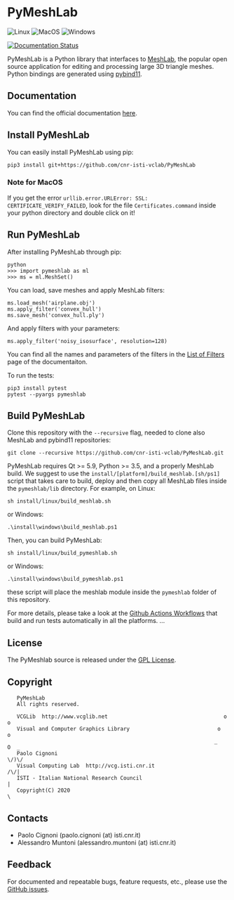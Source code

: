 # PyMeshLab

![Linux](https://github.com/cnr-isti-vclab/PyMeshLab/workflows/Linux/badge.svg)
![MacOS](https://github.com/cnr-isti-vclab/PyMeshLab/workflows/MacOS/badge.svg)
![Windows](https://github.com/cnr-isti-vclab/PyMeshLab/workflows/Windows/badge.svg)

[![Documentation Status](https://readthedocs.org/projects/pymeshlab/badge/?version=latest)](https://pymeshlab.readthedocs.io/en/latest/?badge=latest)

PyMeshLab is a Python library that interfaces to [MeshLab](https://github.com/cnr-isti-vclab/meshlab), the popular open source application for editing and processing large 3D triangle meshes. Python bindings are generated using [pybind11](https://github.com/pybind/pybind11).

## Documentation

You can find the official documentation [here](https://pymeshlab.readthedocs.io/).

## Install PyMeshLab

You can easily install PyMeshLab using pip:
```
pip3 install git+https://github.com/cnr-isti-vclab/PyMeshLab
```
### Note for MacOS
If you get the error ```urllib.error.URLError: SSL: CERTIFICATE_VERIFY_FAILED```, look for the file ```Certificates.command``` inside your python directory and double click on it!

## Run PyMeshLab

After installing PyMeshLab through pip:
```
python
>>> import pymeshlab as ml
>>> ms = ml.MeshSet()
```
You can load, save meshes and apply MeshLab filters:
```
ms.load_mesh('airplane.obj')
ms.apply_filter('convex_hull')
ms.save_mesh('convex_hull.ply')
```

And apply filters with your parameters:
```
ms.apply_filter('noisy_isosurface', resolution=128)
```

You can find all the names and parameters of the filters in the [List of Filters](https://pymeshlab.readthedocs.io/en/latest/filter_list.html) page of the documentaiton.

To run the tests:
```
pip3 install pytest
pytest --pyargs pymeshlab
```

## Build PyMeshLab

Clone this repository with the `--recursive` flag, needed to clone also MeshLab and pybind11 repositories:

```
git clone --recursive https://github.com/cnr-isti-vclab/PyMeshLab.git
```
PyMeshLab requires Qt >= 5.9, Python >= 3.5, and a properly MeshLab build. We suggest to use the `install/[platform]/build_meshlab.[sh/ps1]` script that takes care to build, deploy and then copy all MeshLab files inside the `pymeshlab/lib` directory. For example, on Linux:

```
sh install/linux/build_meshlab.sh
```
or Windows:
```
.\install\windows\build_meshlab.ps1
```
Then, you can build PyMeshLab:
```
sh install/linux/build_pymeshlab.sh
```
or Windows:
```
.\install\windows\build_pymeshlab.ps1
```
these script will place the meshlab module inside the `pymeshlab` folder of this repository.

For more details, please take a look at the [Github Actions Workflows](https://github.com/cnr-isti-vclab/PyMeshLab/tree/master/.github/workflows) that build and run tests automatically in all the platforms.
...

## License

 The PyMeshlab source is released under the [GPL License](LICENSE).
 
## Copyright

```
   PyMeshLab
   All rights reserved.

   VCGLib  http://www.vcglib.net                                     o o
   Visual and Computer Graphics Library                            o     o
                                                                  _   O  _
   Paolo Cignoni                                                    \/)\/
   Visual Computing Lab  http://vcg.isti.cnr.it                    /\/|
   ISTI - Italian National Research Council                           |
   Copyright(C) 2020                                                  \
```

## Contacts

 - Paolo Cignoni (paolo.cignoni (at) isti.cnr.it)
 - Alessandro Muntoni (alessandro.muntoni (at) isti.cnr.it)

## Feedback

For documented and repeatable bugs, feature requests, etc., please use the [GitHub issues](https://github.com/cnr-isti-vclab/PyMeshLab/issues).
